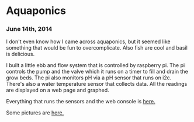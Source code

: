 
# Aquaponics
### June 14th, 2014


I don't even know how I came across aquaponics, but it seemed like something that would be fun to overcomplicate. Also fish are cool and basil is delicious. 

I built a little ebb and flow system that is controlled by raspberry pi. The pi controls the pump and the valve which it runs on a timer to fill and drain the grow beds. The pi also monitors pH via a pH sensor that runs on i2c. There's also a water temperature sensor that collects data. All the readings are displayed on a web page and graphed. 

Everything that runs the sensors and the web console is [here.](https://github.com/rozap/rpi_garden)

Some pictures are [here.](/albums/aquaponics.html)

